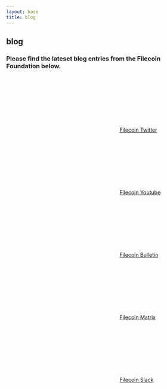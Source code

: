 ```yaml
---
layout: base
title: blog
---
```


## blog

### Please find the lateset blog entries from the Filecoin Foundation below.

<svg class="Icon"><use xlink:href="/symbol-defs.svg#icon-twitter"></use></svg> [Filecoin Twitter](https://twitter.com/Filecoin)  

<svg class="Icon"><use xlink:href="/symbol-defs.svg#icon-youtube"></use></svg> [Filecoin Youtube](https://www.youtube.com/c/FilecoinProject/about)  

<svg class="Icon"><use xlink:href="/symbol-defs.svg#icon-wechat"></use></svg> [Filecoin Bulletin](https://weixin.qq.com/r/1xz54Y-EctINrcuC90nF)  

<svg class="Icon"><use xlink:href="/symbol-defs.svg#icon-matrix"></use></svg> [Filecoin Matrix](https://app.element.io/#/group/+filecoin:matrix.org)

<svg class="Icon"><use xlink:href="/symbol-defs.svg#icon-slack"></use></svg> [Filecoin Slack](https://filecoin.io/slack)
